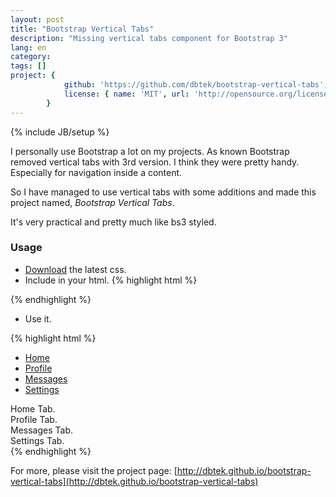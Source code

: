 ```yaml
---
layout: post
title: "Bootstrap Vertical Tabs"
description: "Missing vertical tabs component for Bootstrap 3"
lang: en
category:
tags: []
project: {
            github: 'https://github.com/dbtek/bootstrap-vertical-tabs',
            license: { name: 'MIT', url: 'http://opensource.org/licenses/MIT' }
        }
---
```

{% include JB/setup %}

I personally use Bootstrap a lot on my projects. As known Bootstrap removed vertical tabs with 3rd version. I think they were pretty handy. Especially for navigation inside a content.

So I have managed to use vertical tabs with some additions and made this project named, *Bootstrap Vertical Tabs*.

It's very practical and pretty much like bs3 styled.

### Usage

* [Download](https://github.com/dbtek/bootstrap-vertical-tabs/archive/master.zip) the latest css.
* Include in your html.
{% highlight html %}
<link rel="stylesheet" href="bootstrap.vertical-tabs.css">
{% endhighlight %}

* Use it.

{% highlight html %}
<div class="col-xs-3"> <!-- required for floating -->
    <!-- Nav tabs -->
    <ul class="nav nav-tabs tabs-left">
      <li class="active"><a href="#home" data-toggle="tab">Home</a></li>
      <li><a href="#profile" data-toggle="tab">Profile</a></li>
      <li><a href="#messages" data-toggle="tab">Messages</a></li>
      <li><a href="#settings" data-toggle="tab">Settings</a></li>
    </ul>
</div>

<div class="col-xs-9">
    <!-- Tab panes -->
    <div class="tab-content">
      <div class="tab-pane active" id="home">Home Tab.</div>
      <div class="tab-pane" id="profile">Profile Tab.</div>
      <div class="tab-pane" id="messages">Messages Tab.</div>
      <div class="tab-pane" id="settings">Settings Tab.</div>
    </div>
</div>
{% endhighlight %}

For more, please visit the project page: [http://dbtek.github.io/bootstrap-vertical-tabs](http://dbtek.github.io/bootstrap-vertical-tabs)
